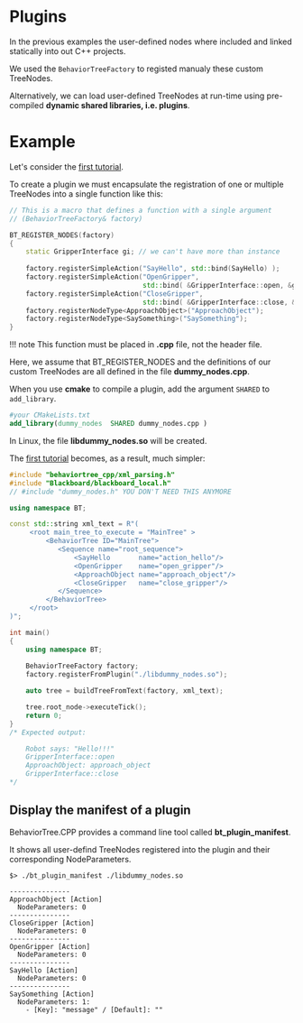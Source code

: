 # Plugins

In the previous examples the user-defined nodes where included
and linked statically into out C++ projects.

We used the `BehaviorTreeFactory` to registed manualy these custom TreeNodes.

Alternatively, we can load user-defined TreeNodes at run-time using 
pre-compiled __dynamic shared libraries, i.e. plugins__.

# Example

Let's consider the [first tutorial](tutorial_A_create_trees.md).

To create a plugin we must encapsulate the registration of one or multiple TreeNodes 
into a single function like this:

``` c++
// This is a macro that defines a function with a single argument 
// (BehaviorTreeFactory& factory)

BT_REGISTER_NODES(factory)
{
    static GripperInterface gi; // we can't have more than instance
    
    factory.registerSimpleAction("SayHello", std::bind(SayHello) );
    factory.registerSimpleAction("OpenGripper",  
                                 std::bind( &GripperInterface::open, &gi));
    factory.registerSimpleAction("CloseGripper", 
                                 std::bind( &GripperInterface::close, &gi));
    factory.registerNodeType<ApproachObject>("ApproachObject");
    factory.registerNodeType<SaySomething>("SaySomething");
}
```

!!! note
    This function must be placed in __.cpp__ file, not the header file.
    
Here, we assume that BT_REGISTER_NODES and
the definitions of our custom TreeNodes are all defined in the file __dummy_nodes.cpp__.

When you use __cmake__ to compile a plugin, add the argument `SHARED` to
`add_library`.

```cmake
#your CMakeLists.txt
add_library(dummy_nodes  SHARED dummy_nodes.cpp )
``` 

In Linux, the file __libdummy_nodes.so__ will be created.

The [first tutorial](tutorial_A_create_trees.md) becomes, as a result, much simpler:


```c++ hl_lines="3 25"
#include "behaviortree_cpp/xml_parsing.h"
#include "Blackboard/blackboard_local.h"
// #include "dummy_nodes.h" YOU DON'T NEED THIS ANYMORE

using namespace BT;

const std::string xml_text = R"(
	 <root main_tree_to_execute = "MainTree" >
		 <BehaviorTree ID="MainTree">
			<Sequence name="root_sequence">
				<SayHello       name="action_hello"/>
				<OpenGripper    name="open_gripper"/>
				<ApproachObject name="approach_object"/>
				<CloseGripper   name="close_gripper"/>
			</Sequence>
		 </BehaviorTree>
	 </root>
)";

int main()
{
	using namespace BT;
	
    BehaviorTreeFactory factory;
    factory.registerFromPlugin("./libdummy_nodes.so");

    auto tree = buildTreeFromText(factory, xml_text);

    tree.root_node->executeTick();
    return 0;
}
/* Expected output:

    Robot says: "Hello!!!"
    GripperInterface::open
    ApproachObject: approach_object
    GripperInterface::close
*/

```

## Display the manifest of a plugin

BehaviorTree.CPP provides a command line tool called 
__bt_plugin_manifest__.

It shows all user-defind TreeNodes
registered into the plugin and their corresponding NodeParameters.


```
$> ./bt_plugin_manifest ./libdummy_nodes.so 

---------------
ApproachObject [Action]
  NodeParameters: 0
---------------
CloseGripper [Action]
  NodeParameters: 0
---------------
OpenGripper [Action]
  NodeParameters: 0
---------------
SayHello [Action]
  NodeParameters: 0
---------------
SaySomething [Action]
  NodeParameters: 1:
    - [Key]: "message" / [Default]: "" 
```






